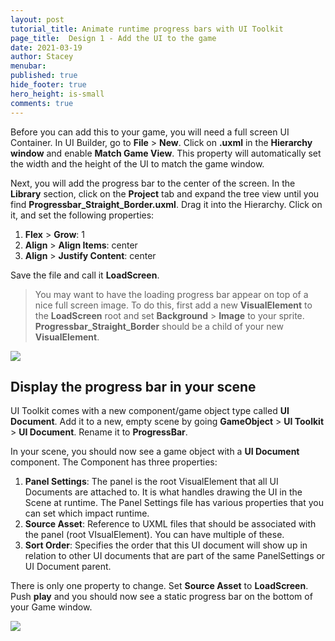 ```yaml
---
layout: post
tutorial_title: Animate runtime progress bars with UI Toolkit
page_title:  Design 1 - Add the UI to the game
date: 2021-03-19
author: Stacey
menubar: 
published: true
hide_footer: true
hero_height: is-small
comments: true
---
```

Before you can add this to your game, you will need a full screen UI Container. In UI Builder, go to **File** > **New**.  Click on **<unsaved window>.uxml** in the **Hierarchy window** and enable **Match Game View**.  This property will automatically set the width and the height of the UI to match the game window.

Next, you will add the progress bar to the center of the screen. In the **Library** section, click on the **Project** tab and expand the tree view until you find **Progressbar_Straight_Border.uxml**. Drag it into the Hierarchy. Click on it, and set the following properties:

1. **Flex** > **Grow**: 1
2. **Align** > **Align Items**: center
3. **Align** > **Justify Content**: center

Save the file and call it **LoadScreen**.

> You may want to have the loading progress bar appear on top of a nice full screen image. To do this, first add a new **VisualElement** to the **LoadScreen** root and set **Background** > **Image** to your sprite. **Progressbar_Straight_Border** should be a child of your new **VisualElement**.

![]({{page.dir}}/images/4-game-screen.gif)

## Display the progress bar in your scene

UI Toolkit comes with a new component/game object type called **UI Document**. Add it to a new, empty scene by going **GameObject** > **UI Toolkit** > **UI Document**. Rename it to **ProgressBar**. 

In your scene, you should now see a game object with a **UI Document** component. The Component has three properties:

1. **Panel Settings**: The panel is the root VisualElement that all UI Documents are attached to. It is what handles drawing the UI in the Scene at runtime. The Panel Settings file has various properties that you can set which impact runtime.
2. **Source Asset**:  Reference to UXML files that should be associated with the panel (root VIsualElement). You can have multiple of these.
3. **Sort Order**: Specifies the order that this UI document will show up in relation to other UI documents that are part of the same PanelSettings or UI Document parent.

There is only one property to change. Set **Source Asset** to **LoadScreen**. Push **play** and you should now see a static progress bar on the bottom of your Game window.

![]({{page.dir}}/images/4-in-game.png)

